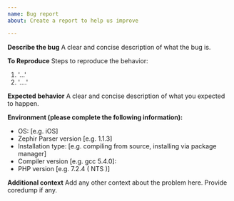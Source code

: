 ```yaml
---
name: Bug report
about: Create a report to help us improve

---
```


**Describe the bug**
A clear and concise description of what the bug is.

**To Reproduce**
Steps to reproduce the behavior:
1. '...'
2. '....'

**Expected behavior**
A clear and concise description of what you expected to happen.

**Environment (please complete the following information):**
 - OS: [e.g. iOS]
 - Zephir Parser version [e.g. 1.1.3]
 - Installation type: [e.g. compiling from source, installing via package manager]
 - Compiler version [e.g. gcc 5.4.0]:
 - PHP version [e.g. 7.2.4 ( NTS )]

**Additional context**
Add any other context about the problem here.  Provide coredump if any.
